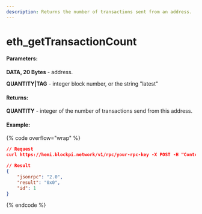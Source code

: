 ```yaml
---
description: Returns the number of transactions sent from an address.
---
```


# eth\_getTransactionCount

#### **Parameters:**

**DATA, 20 Bytes** - address.

**QUANTITY|TAG** - integer block number, or the string "latest"

#### **Returns:**

**QUANTITY** - integer of the number of transactions send from this address.

#### Example:

{% code overflow="wrap" %}
```json
// Request
curl https://hemi.blockpi.network/v1/rpc/your-rpc-key -X POST -H "Content-Type: application/json" --data '{"jsonrpc":"2.0","method":"eth_getTransactionCount","params":["0x30ccf7338f608f68d3d20ab878a1be5f902047df","latest"],"id":1}'

// Result
{
    "jsonrpc": "2.0",
    "result": "0x0",
    "id": 1
}
```
{% endcode %}
